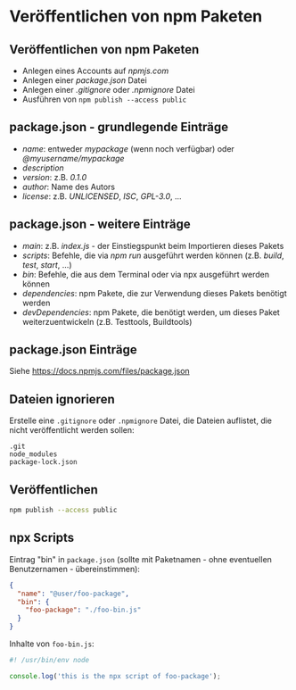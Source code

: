 # Veröffentlichen von npm Paketen

## Veröffentlichen von npm Paketen

- Anlegen eines Accounts auf _npmjs.com_
- Anlegen einer _package.json_ Datei
- Anlegen einer _.gitignore_ oder _.npmignore_ Datei
- Ausführen von `npm publish --access public`

## package.json - grundlegende Einträge

- _name_: entweder _mypackage_ (wenn noch verfügbar) oder _@myusername/mypackage_
- _description_
- _version_: z.B. _0.1.0_
- _author_: Name des Autors
- _license_: z.B. _UNLICENSED_, _ISC_, _GPL-3.0_, ...

## package.json - weitere Einträge

- _main_: z.B. _index.js_ - der Einstiegspunkt beim Importieren dieses Pakets
- _scripts_: Befehle, die via _npm run_ ausgeführt werden können (z.B. _build_, _test_, _start_, ...)
- _bin_: Befehle, die aus dem Terminal oder via npx ausgeführt werden können
- _dependencies_: npm Pakete, die zur Verwendung dieses Pakets benötigt werden
- _devDependencies_: npm Pakete, die benötigt werden, um dieses Paket weiterzuentwickeln (z.B. Testtools, Buildtools)

## package.json Einträge

Siehe https://docs.npmjs.com/files/package.json

## Dateien ignorieren

Erstelle eine `.gitignore` oder `.npmignore` Datei, die Dateien auflistet, die nicht veröffentlicht werden sollen:

```
.git
node_modules
package-lock.json
```

## Veröffentlichen

```bash
npm publish --access public
```

## npx Scripts

Eintrag "bin" in `package.json` (sollte mit Paketnamen - ohne eventuellen Benutzernamen - übereinstimmen):

```json
{
  "name": "@user/foo-package",
  "bin": {
    "foo-package": "./foo-bin.js"
  }
}
```

Inhalte von `foo-bin.js`:

```js
#! /usr/bin/env node

console.log('this is the npx script of foo-package');
```
